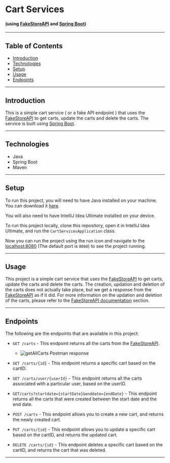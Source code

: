 # Cart Services

#### (using [FakeStoreAPI](https://fakestoreapi.com/) and [Spring Boot](https://spring.io/projects/spring-boot))


---

## Table of Contents

- [Introduction](#introduction)
- [Technologies](#technologies)
- [Setup](#setup)
- [Usage](#usage)
- [Endpoints](#endpoints)

---

## Introduction

This is a simple cart service ( or a fake API endpoint ) that uses the [FakeStoreAPI](https://fakestoreapi.com/) to get carts, update the carts and delete the carts. The service is built using [Spring Boot](https://spring.io/projects/spring-boot).

---

## Technologies

- Java
- Spring Boot
- Maven

---

## Setup

To run this project, you will need to have Java installed on your machine. You can download it [here](https://www.java.com/en/download/).

You will also need to have IntelliJ Idea Ultimate installed on your device.

To run this project locally, clone this repository, open it in IntelliJ Idea Ultimate, and run the `CartServicesApplication` class.

Now you can run the project using the run icon and navigate to the [localhost:8080](http://localhost:8080) (The default port is `8080`) to see the project running.

---

## Usage

This project is a simple cart service that uses the [FakeStoreAPI](https://fakestoreapi.com/) to get carts, update the carts and delete the carts. The creation, updation and deletion of the carts does not actually take place, but we get a response from the [FakeStoreAPI](https://fakestoreapi.com/) as if it did.
For more information on the updation and deletion of the carts, please refer to the [FakeStoreAPI documentation]("https://fakestoreapi.com/docs") section.

---

## Endpoints

The following are the endpoints that are available in this project:

- `GET /carts` - This endpoint returns all the carts from the [FakeStoreAPI](https://fakestoreapi.com/).

    - ![getAllCarts Postman response]("getAllCarts.png")


- `GET /carts/{id}` - This endpoint returns a specific cart based on the cartID.

- `GET /carts/user/{userId}` - This endpoint returns all the carts associated with a particular user, based on the userID.

- `GET/carts?startdate={startDate}&enddate={endDate}` - This endpoint returns all the carts that were created between the start date and the end date.

- `POST /carts` - This endpoint allows you to create a new cart, and returns the newly created cart.

- `PUT /carts/{id}` - This endpoint allows you to update a specific cart based on the cartID, and returns the updated cart.


- `DELETE /carts/{id}` - This endpoint deletes a specific cart based on the cartID, and returns the cart that was deleted.

---
